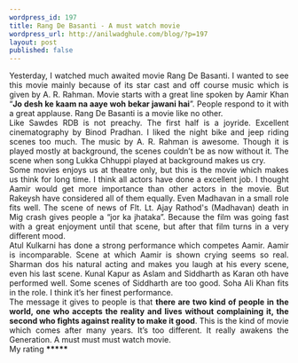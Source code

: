 ```yaml
---
wordpress_id: 197
title: Rang De Basanti - A must watch movie
wordpress_url: http://anilwadghule.com/blog/?p=197
layout: post
published: false
---
```

<p class="MsoNormal" style="margin: 0in 0in 0pt;" align="justify">Yesterday, I watched much awaited movie Rang De Basanti. I wanted to see this movie mainly because of its star cast and off course music which is given by A. R. Rahman. Movie starts with a great line spoken by Aamir Khan “<strong>Jo desh ke kaam na aaye woh bekar jawani hai</strong>”. People respond to it with a great applause. Rang De Basanti is a movie like no other.<br />Like Sawdes RDB is not preachy. The first half is a joyride. Excellent cinematography by Binod Pradhan. I liked the night bike and jeep riding scenes too much. The music by A. R. Rahman is awesome. Though it is played mostly at background, the scenes couldn’t be as now without it. The scene when song Lukka Chhuppi played at background makes us cry.<br />Some movies enjoys us at theatre only, but this is the movie which makes us think for long time. I think all actors have done a excellent job. I thought Aamir would get more importance than other actors in the movie. But Rakeysh have considered all of them equally. Even Madhavan in a small role fits well. The scene of news of Flt. Lt. Ajay Rathod's (Madhavan) death in Mig crash gives people a “jor ka jhataka”. Because the film was going fast with a great enjoyment until that scene, but after that film turns in a very different mood.<br />Atul Kulkarni has done a strong performance which competes Aamir. Aamir is incomparable. Scene at which Aamir is shown crying seems so real. Sharman dos his natural acting and makes you laugh at his every scene, even his last scene. Kunal Kapur as Aslam and Siddharth as Karan oth have performed well. Some scenes of Siddharth are too good. Soha Ali Khan fits in the role. I think it’s her finest performance.<br />The message it gives to people is that <strong>there are two kind of people in the world, one who accepts the reality and lives without complaining it, the second who fights against reality to make it good</strong>. This is the kind of movie which comes after many years. It’s too different. It really awakens the Generation. A must must must watch movie.<br />My rating <strong>*****</strong></p>
